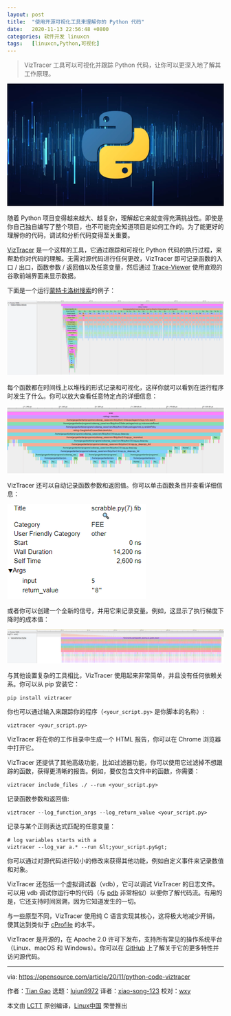 ```yaml
---
layout: post
title:	"使用开源可视化工具来理解你的 Python 代码"
date:	2020-11-13 22:56:48 +0800 
categories:	软件开发 linuxcn 
tags:	[linuxcn,Python,可视化]
---
```




> 
> VizTracer 工具可以可视化并跟踪 Python 代码，让你可以更深入地了解其工作原理。
> 
> 
> 


![](/Asserts/Images/album/202011/13/225531g64gdav22n6d6va9.jpg)


随着 Python 项目变得越来越大、越复杂，理解起它来就变得充满挑战性。即使是你自己独自编写了整个项目，也不可能完全知道项目是如何工作的。为了能更好的理解你的代码，调试和分析代码变得至关重要。


[VizTracer](https://github.com/gaogaotiantian/viztracer) 是一个这样的工具，它通过跟踪和可视化 Python 代码的执行过程，来帮助你对代码的理解。无需对源代码进行任何更改，VizTracer 即可记录函数的入口 / 出口，函数参数 / 返回值以及任意变量，然后通过 [Trace-Viewer](http://google.github.io/trace-viewer/) 使用直观的谷歌前端界面来显示数据。


下面是一个运行[蒙特卡洛树搜索](https://en.wikipedia.org/wiki/Monte_Carlo_tree_search)的例子：


![Monte Carlo tree search visualization](/Asserts/Images/album/202011/13/225708ar0qp1zh6qxiyh09.png "Monte Carlo tree search visualization")


每个函数都在时间线上以堆栈的形式记录和可视化，这样你就可以看到在运行程序时发生了什么。你可以放大查看任意特定点的详细信息：


![Zooming in on VizTracer visualization](/Asserts/Images/album/202011/13/225755ccitzrirru8n7ect.png "Zooming in on VizTracer visualization")


VizTracer 还可以自动记录函数参数和返回值。你可以单击函数条目并查看详细信息：


![Viewing VizTracer details](/Asserts/Images/album/202011/13/225756i4nzednx7en17117.png "Viewing VizTracer details")


或者你可以创建一个全新的信号，并用它来记录变量。例如，这显示了执行梯度下降时的成本值：


![VizTracer gradient descent](/Asserts/Images/album/202011/13/225818bmmamppcsac0piv9.png "VizTracer gradient descent")


与其他设置复杂的工具相比，VizTracer 使用起来非常简单，并且没有任何依赖关系。你可以从 pip 安装它：



```
pip install viztracer

```

你也可以通过输入来跟踪你的程序（`<your_script.py>` 是你脚本的名称）:



```
viztracer <your_script.py>

```

VizTracer 将在你的工作目录中生成一个 HTML 报告，你可以在 Chrome 浏览器中打开它。


VizTracer 还提供了其他高级功能，比如过滤器功能，你可以使用它过滤掉不想跟踪的函数，获得更清晰的报告。例如，要仅包含文件中的函数，你需要：



```
viztracer include_files ./ --run <your_script.py>

```

记录函数参数和返回值:



```
viztracer --log_function_args --log_return_value <your_script.py>

```

记录与某个正则表达式匹配的任意变量：



```
# log variables starts with a
viztracer --log_var a.* --run &lt;your_script.py&gt;

```

你可以通过对源代码进行较小的修改来获得其他功能，例如自定义事件来记录数值和对象。


VizTracer 还包括一个虚拟调试器（vdb），它可以调试 VizTracer 的日志文件。可以用 vdb 调试你运行中的代码（与 [pdb](https://docs.python.org/3/library/pdb.html) 非常相似）以便你了解代码流。有用的是，它还支持时间回溯，因为它知道发生的一切。


与一些原型不同，VizTracer 使用纯 C 语言实现其核心，这将极大地减少开销，使其达到类似于 [cProfile](https://docs.python.org/2/library/profile.html#module-cProfile) 的水平。


VizTracer 是开源的，在 Apache 2.0 许可下发布，支持所有常见的操作系统平台（Linux、macOS 和 Windows）。你可以在 [GitHub](https://github.com/gaogaotiantian/viztracer) 上了解关于它的更多特性并访问源代码。




---


via: <https://opensource.com/article/20/11/python-code-viztracer>


作者：[Tian Gao](https://opensource.com/users/gaogaotiantian) 选题：[lujun9972](https://github.com/lujun9972) 译者：[xiao-song-123](https://github.com/xiao-song-123) 校对：[wxy](https://github.com/wxy)


本文由 [LCTT](https://github.com/LCTT/TranslateProject) 原创编译，[Linux中国](https://linux.cn/) 荣誉推出

